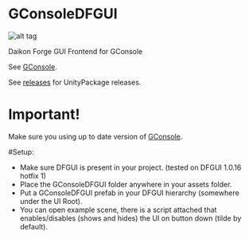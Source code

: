 GConsoleDFGUI
============

![alt tag](http://i.imgur.com/NsVD4Le.png)

Daikon Forge GUI Frontend for GConsole

See [GConsole](https://github.com/Rahazan/GConsole).

See [releases](https://github.com/baguwka/GConsoleDFGUI/releases) for UnityPackage releases.

Important!
=========

Make sure you using up to date version of [GConsole](https://github.com/Rahazan/GConsole).

#Setup:

* Make sure DFGUI is present in your project. (tested on DFGUI 1.0.16 hotfix 1)
* Place the GConsoleDFGUI folder anywhere in your assets folder.
* Put a GConsoleDFGUI prefab in your DFGUI hierarchy (somewhere under the UI Root). 
* You can open example scene, there is a script attached that enables/disables (shows and hides) the UI on button down (tilde by default).

